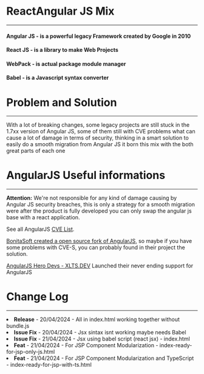 # ReactAngular JS Mix
<hr/>

####  <strong>Angular JS</strong> - is a powerful legacy Framework created by Google in 2010
####   <strong>React JS</strong>   - is a library to make Web Projects 
####   <strong>WebPack</strong>    - is actual package module manager
####   <strong>Babel  </strong>    - is a Javascript syntax converter

<h1>Problem and Solution</h1>
<hr/>
<p> 
    With a lot of breaking changes, 
    some legacy projects are still stuck in the 1.7xx version of Angular JS, 
    some of them still with CVE problems what can cause a lot of damage in terms of security,
    thinking in a smart solution to easily do a smooth migration from Angular JS it
    born this mix with the both great parts of each one
</p>

<h1>AngularJS Useful informations</h1>
<hr/>
<p>
    <strong>Attention:</strong> We're not responsible for any kind of damage causing by Angular JS security breaches, this is only a
    strategy for a smooth migration were after the product is fully developed you can only swap the angular js base with a react application.
</p>

<p>
    See all AngularJS <a href="https://www.cvedetails.com/vulnerability-list/vendor_id-18512/Angularjs.html">CVE List</a>.
</p>


<p>
    <a href="https://github.com/bonitasoft/angular.js">BonitaSoft created a open source fork of AngularJS,</a>   
    so maybe if you have some problems with CVE-S,
    you can probably found in their project the solution.
</p>

<p>
    <a href="https://xlts.dev/angularjs">AngularJS Hero Devs - XLTS.DEV</a> Launched their never ending support for AngularJS
</p>


<h1>Change Log</h1>
<hr/>

<li><strong>Release</strong> - 20/04/2024 - All in index.html working together without bundle.js</li>
<li><strong>Issue Fix</strong> - 20/04/2024 - Jsx sintax isnt working maybe needs Babel</li>
<li><strong>Issue Fix</strong> - 21/04/2024 - Jsx using babel script (react jsx) - index.html</li>
<li><strong>Feat</strong> - 21/04/2024 - For JSP Component Modularization - index-ready-for-jsp-only-js.html</li>
<li><strong>Feat</strong> - 21/04/2024 - For JSP Component Modularization and TypeScript - index-ready-for-jsp-with-ts.html</li>


